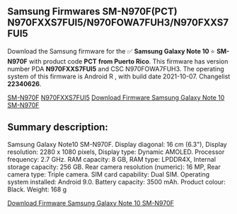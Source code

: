 <h2>Samsung Firmwares SM-N970F(PCT) N970FXXS7FUI5/N970FOWA7FUH3/N970FXXS7FUI5</h2>
Download the Samsung firmware for the ✅ <strong>Samsung Galaxy Note 10 </strong> ⭐ <strong>SM-N970F</strong> with product code <strong>PCT</strong> <strong> from Puerto Rico</strong>. This firmware has version number PDA <strong>N970FXXS7FUI5</strong> and CSC N970FOWA7FUH3. The operating system of this firmware is Android R , with build date 2021-10-07. Changelist <strong>22340626</strong>.


[SM-N970F](https://samfirm.shop/samsung/model/SM-N970F)
[N970FXXS7FUI5](https://samfirm.shop/samsung/pda/N970FXXS7FUI5)
[Download Firmware Samsung Galaxy Note 10 SM-N970F](https://samfirm.shop/samsung/firmware/463401)
<h2>Summary description:</h2>
<p>Samsung Galaxy Note10 SM-N970F. Display diagonal: 16 cm (6.3"), Display resolution: 2280 x 1080 pixels, Display type: Dynamic AMOLED. Processor frequency: 2.7 GHz. RAM capacity: 8 GB, RAM type: LPDDR4X, Internal storage capacity: 256 GB. Rear camera resolution (numeric): 16 MP, Rear camera type: Triple camera. SIM card capability: Dual SIM. Operating system installed: Android 9.0. Battery capacity: 3500 mAh. Product colour: Black. Weight: 168 g</p>


[Download Firmware Samsung Galaxy Note 10 SM-N970F](https://samfirm.shop/samsung/firmware/463401)
